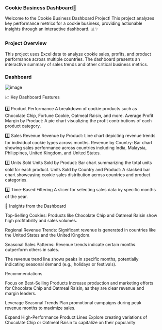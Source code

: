  ### Cookie Business Dashboard🍪
Welcome to the Cookie Business Dashboard Project! This project analyzes key performance metrics for a cookie business, providing actionable insights through an interactive dashboard. 📊✨


### Project Overview
This project uses Excel data to analyze cookie sales, profits, and product performance across multiple countries. The dashboard presents an interactive summary of sales trends and other critical business metrics.

### Dashboard 


![image](https://github.com/user-attachments/assets/eb85d1c0-07c2-4f6c-88ec-10e8f3f6cb49)


📈 Key Dashboard Features

1️⃣ Product Performance
A breakdown of cookie products such as Chocolate Chip, Fortune Cookie, Oatmeal Raisin, and more.
Average Profit Margin by Product: A pie chart visualizing the profit contributions of each product category.

2️⃣ Sales Revenue 
Revenue by Product: Line chart depicting revenue trends for individual cookie types across months.
Revenue by Country: Bar chart showing sales performance across countries including India, Malaysia, Philippines, United Kingdom, and United States.

3️⃣ Units Sold
Units Sold by Product: Bar chart summarizing the total units sold for each product.
Units Sold by Country and Product: A stacked bar chart showcasing cookie sales distribution across countries and product categories.

4️⃣ Time-Based Filtering
A slicer for selecting sales data by specific months of the year.



🎯 Insights from the Dashboard

Top-Selling Cookies: Products like Chocolate Chip and Oatmeal Raisin show high profitability and sales volumes.

Regional Revenue Trends: Significant revenue is generated in countries like the United States and the United Kingdom.

Seasonal Sales Patterns: Revenue trends indicate certain months outperform others in sales.

The revenue trend line shows peaks in specific months, potentially indicating seasonal demand (e.g., holidays or festivals).


Recommendations 

Focus on Best-Selling Products
Increase production and marketing efforts for Chocolate Chip and Oatmeal Raisin, as they are clear revenue and margin leaders.

Leverage Seasonal Trends
Plan promotional campaigns during peak revenue months to maximize sales.

Expand High-Performance Product Lines
Explore creating variations of Chocolate Chip or Oatmeal Raisin to capitalize on their popularity
